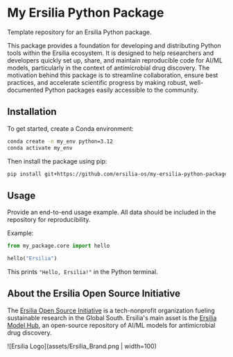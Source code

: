 # My Ersilia Python Package

Template repository for an Ersilia Python package.

This package provides a foundation for developing and distributing Python tools within the Ersilia ecosystem. It is designed to help researchers and developers quickly set up, share, and maintain reproducible code for AI/ML models, particularly in the context of antimicrobial drug discovery. The motivation behind this package is to streamline collaboration, ensure best practices, and accelerate scientific progress by making robust, well-documented Python packages easily accessible to the community.

## Installation

To get started, create a Conda environment:

```bash
conda create -n my_env python=3.12
conda activate my_env
```

Then install the package using pip:

```bash
pip install git+https://github.com/ersilia-os/my-ersilia-python-package.git
```

## Usage

Provide an end-to-end usage example. All data should be included in the repository for reproducibility.

Example:

```python
from my_package.core import hello

hello("Ersilia")
```

This prints `"Hello, Ersilia!"` in the Python terminal.

## About the Ersilia Open Source Initiative

The [Ersilia Open Source Initiative](https://ersilia.io) is a tech-nonprofit organization fueling sustainable research in the Global South. Ersilia's main asset is the [Ersilia Model Hub](https://github.com/ersilia-os/ersilia), an open-source repository of AI/ML models for antimicrobial drug discovery.

![Ersilia Logo](assets/Ersilia_Brand.png | width=100)
